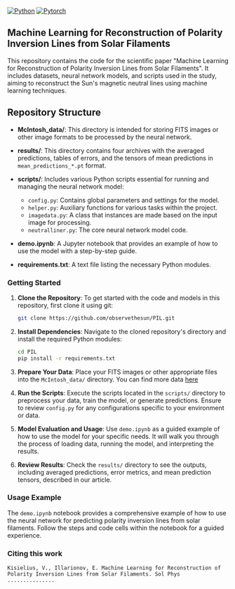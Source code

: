 [![Python](https://img.shields.io/badge/python-3670A0?style=for-the-badge&logo=python&logoColor=ffdd54)](https://python.org)
[![Pytorch](https://img.shields.io/badge/PyTorch-%23EE4C2C.svg?style=for-the-badge&logo=PyTorch&logoColor=white)](https://pytorch.org)

## Machine Learning for Reconstruction of Polarity Inversion Lines from Solar Filaments

This repository contains the code for the scientific paper "Machine Learning for Reconstruction of Polarity Inversion Lines from Solar Filaments". It includes datasets, neural network models, and scripts used in the study, aiming to reconstruct the Sun's magnetic neutral lines using machine learning techniques.

## Repository Structure

- **McIntosh_data/**: This directory is intended for storing FITS images or other image formats to be processed by the neural network.
- **results/**: This directory contains four archives with the averaged predictions, tables of errors, and the tensors of mean predictions in `mean_predictions_*.pt` format. 
- **scripts/**: Includes various Python scripts essential for running and managing the neural network model:
  - `config.py`: Contains global parameters and settings for the model.
  - `helper.py`: Auxiliary functions for various tasks within the project.
  - `imagedata.py`: A class that instances are made based on the input image for processing.
  - `neutralliner.py`: The core neural network model code.

- **demo.ipynb**: A Jupyter notebook that provides an example of how to use the model with a step-by-step guide.

- **requirements.txt**: A text file listing the necessary Python modules.

### Getting Started

1. **Clone the Repository**: To get started with the code and models in this repository, first clone it using git:

    ```bash
    git clone https://github.com/observethesun/PIL.git
    ```

2. **Install Dependencies**: Navigate to the cloned repository's directory and install the required Python modules:

    ```bash
    cd PIL
    pip install -r requirements.txt
    ```

3. **Prepare Your Data**: Place your FITS images or other appropriate files into the `McIntosh_data/` directory. You can find more data [here](https://www2.hao.ucar.edu/mcintosh-archive)

4. **Run the Scripts**: Execute the scripts located in the `scripts/` directory to preprocess your data, train the model, or generate predictions. Ensure to review `config.py` for any configurations specific to your environment or data.

5. **Model Evaluation and Usage**: Use `demo.ipynb` as a guided example of how to use the model for your specific needs. It will walk you through the process of loading data, running the model, and interpreting the results.

6. **Review Results**: Check the `results/` directory to see the outputs, including averaged predictions, error metrics, and mean prediction tensors, described in our article.

### Usage Example

The `demo.ipynb` notebook provides a comprehensive example of how to use the neural network for predicting polarity inversion lines from solar filaments. Follow the steps and code cells within the notebook for a guided experience.

### Citing this work

```
Kisielius, V., Illarionov, E. Machine Learning for Reconstruction of Polarity Inversion Lines from Solar Filaments. Sol Phys ...............
```
